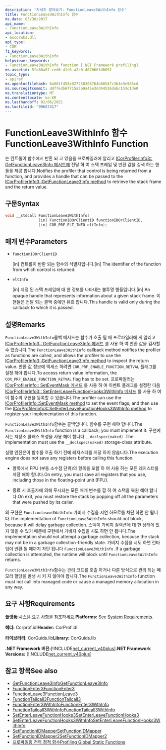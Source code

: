 ```yaml
---
description: '자세히 알아보기: FunctionLeave3WithInfo 함수'
title: FunctionLeave3WithInfo 함수
ms.date: 03/30/2017
api_name:
- FunctionLeave3WithInfo
api_location:
- mscorwks.dll
api_type:
- COM
f1_keywords:
- FunctionLeave3WithInfo
helpviewer_keywords:
- FunctionLeave3WithInfo function [.NET Framework profiling]
ms.assetid: 5fa68a67-ced6-41c6-a2c0-467060fd0692
topic_type:
- apiref
ms.openlocfilehash: 6a861f455e827258368764b80547c3b3e9c986cd
ms.sourcegitcommit: ddf7edb67715a5b9a45e3dd44536dabc153c1de0
ms.translationtype: MT
ms.contentlocale: ko-KR
ms.lasthandoff: 02/06/2021
ms.locfileid: "99687417"
---
```

# <a name="functionleave3withinfo-function"></a><span data-ttu-id="fd27c-103">FunctionLeave3WithInfo 함수</span><span class="sxs-lookup"><span data-stu-id="fd27c-103">FunctionLeave3WithInfo Function</span></span>

<span data-ttu-id="fd27c-104">는 컨트롤이 함수에서 반환 되 고 있음을 프로파일러에 알리고 [ICorProfilerInfo3:: GetFunctionLeave3Info 메서드에](icorprofilerinfo3-getfunctionleave3info-method.md) 전달 하 여 스택 프레임 및 반환 값을 검색 하는 핸들을 제공 합니다.</span><span class="sxs-lookup"><span data-stu-id="fd27c-104">Notifies the profiler that control is being returned from a function, and provides a handle that can be passed to the [ICorProfilerInfo3::GetFunctionLeave3Info method](icorprofilerinfo3-getfunctionleave3info-method.md) to retrieve the stack frame and the return value.</span></span>  
  
## <a name="syntax"></a><span data-ttu-id="fd27c-105">구문</span><span class="sxs-lookup"><span data-stu-id="fd27c-105">Syntax</span></span>  
  
```cpp  
void __stdcall FunctionLeave3WithInfo(  
               [in] FunctionIDOrClientID functionIDOrClientID,  
               [in] COR_PRF_ELT_INFO eltInfo);  
```  
  
## <a name="parameters"></a><span data-ttu-id="fd27c-106">매개 변수</span><span class="sxs-lookup"><span data-stu-id="fd27c-106">Parameters</span></span>

- `functionIDOrClientID`

  <span data-ttu-id="fd27c-107">\[in] 컨트롤이 반환 되는 함수의 식별자입니다.</span><span class="sxs-lookup"><span data-stu-id="fd27c-107">\[in] The identifier of the function from which control is returned.</span></span>

- `eltInfo`

  <span data-ttu-id="fd27c-108">\[in] 지정 된 스택 프레임에 대 한 정보를 나타내는 불투명 핸들입니다.</span><span class="sxs-lookup"><span data-stu-id="fd27c-108">\[in] An opaque handle that represents information about a given stack frame.</span></span> <span data-ttu-id="fd27c-109">이 핸들은 전달 되는 콜백 중에만 유효 합니다.</span><span class="sxs-lookup"><span data-stu-id="fd27c-109">This handle is valid only during the callback to which it is passed.</span></span>

## <a name="remarks"></a><span data-ttu-id="fd27c-110">설명</span><span class="sxs-lookup"><span data-stu-id="fd27c-110">Remarks</span></span>  

 <span data-ttu-id="fd27c-111">`FunctionLeave3WithInfo`콜백 메서드는 함수가 호출 될 때 프로파일러에 게 알리고 [ICorProfilerInfo3:: GetFunctionLeave3Info 메서드](icorprofilerinfo3-getfunctionleave3info-method.md) 를 사용 하 여 반환 값을 검사할 수 있습니다.</span><span class="sxs-lookup"><span data-stu-id="fd27c-111">The `FunctionLeave3WithInfo` callback method notifies the profiler as functions are called, and allows the profiler to use the [ICorProfilerInfo3::GetFunctionLeave3Info method](icorprofilerinfo3-getfunctionleave3info-method.md) to inspect the return value.</span></span> <span data-ttu-id="fd27c-112">반환 값 정보에 액세스 하려면 `COR_PRF_ENABLE_FUNCTION_RETVAL` 플래그를 설정 해야 합니다.</span><span class="sxs-lookup"><span data-stu-id="fd27c-112">To access return value information, the `COR_PRF_ENABLE_FUNCTION_RETVAL` flag has to be set.</span></span> <span data-ttu-id="fd27c-113">프로파일러는 [ICorProfilerInfo:: SetEventMask 메서드](icorprofilerinfo-seteventmask-method.md) 를 사용 하 여 이벤트 플래그를 설정한 다음 [ICorProfilerInfo3:: SetEnterLeaveFunctionHooks3WithInfo 메서드](icorprofilerinfo3-setenterleavefunctionhooks3withinfo-method.md) 를 사용 하 여이 함수의 구현을 등록할 수 있습니다.</span><span class="sxs-lookup"><span data-stu-id="fd27c-113">The profiler can use the [ICorProfilerInfo::SetEventMask method](icorprofilerinfo-seteventmask-method.md) to set the event flags, and then use the [ICorProfilerInfo3::SetEnterLeaveFunctionHooks3WithInfo method](icorprofilerinfo3-setenterleavefunctionhooks3withinfo-method.md) to register your implementation of this function.</span></span>  
  
 <span data-ttu-id="fd27c-114">`FunctionLeave3WithInfo`함수는 콜백입니다. 함수를 구현 해야 합니다.</span><span class="sxs-lookup"><span data-stu-id="fd27c-114">The `FunctionLeave3WithInfo` function is a callback; you must implement it.</span></span> <span data-ttu-id="fd27c-115">구현에서는 저장소 클래스 특성을 사용 해야 합니다 `__declspec(naked)` .</span><span class="sxs-lookup"><span data-stu-id="fd27c-115">The implementation must use the `__declspec(naked)` storage-class attribute.</span></span>  
  
 <span data-ttu-id="fd27c-116">실행 엔진은이 함수를 호출 하기 전에 레지스터를 저장 하지 않습니다.</span><span class="sxs-lookup"><span data-stu-id="fd27c-116">The execution engine does not save any registers before calling this function.</span></span>  
  
- <span data-ttu-id="fd27c-117">항목에서 FPU (부동 소수점 단위)의 항목을 포함 하 여 사용 하는 모든 레지스터를 저장 해야 합니다.</span><span class="sxs-lookup"><span data-stu-id="fd27c-117">On entry, you must save all registers that you use, including those in the floating-point unit (FPU).</span></span>  
  
- <span data-ttu-id="fd27c-118">종료 시 호출자에 의해 푸시되는 모든 매개 변수를 팝 하 여 스택을 복원 해야 합니다.</span><span class="sxs-lookup"><span data-stu-id="fd27c-118">On exit, you must restore the stack by popping off all the parameters that were pushed by its caller.</span></span>  
  
 <span data-ttu-id="fd27c-119">의 구현은 `FunctionLeave3WithInfo` 가비지 수집을 지연 하므로를 차단 하면 안 됩니다.</span><span class="sxs-lookup"><span data-stu-id="fd27c-119">The implementation of `FunctionLeave3WithInfo` should not block, because it will delay garbage collection.</span></span> <span data-ttu-id="fd27c-120">스택이 가비지 컬렉션에 대 한 상태에 있지 않을 수 있기 때문에 구현에서 가비지 수집을 시도 하면 안 됩니다.</span><span class="sxs-lookup"><span data-stu-id="fd27c-120">The implementation should not attempt a garbage collection, because the stack may not be in a garbage collection-friendly state.</span></span> <span data-ttu-id="fd27c-121">가비지 수집을 시도 하면 런타임이 반환 될 때까지 차단 됩니다 `FunctionLeave3WithInfo` .</span><span class="sxs-lookup"><span data-stu-id="fd27c-121">If a garbage collection is attempted, the runtime will block until `FunctionLeave3WithInfo` returns.</span></span>  
  
 <span data-ttu-id="fd27c-122">`FunctionLeave3WithInfo`함수는 관리 코드를 호출 하거나 다른 방식으로 관리 되는 메모리 할당을 발생 시 키 지 않아야 합니다.</span><span class="sxs-lookup"><span data-stu-id="fd27c-122">The `FunctionLeave3WithInfo` function must not call into managed code or cause a managed memory allocation in any way.</span></span>  
  
## <a name="requirements"></a><span data-ttu-id="fd27c-123">요구 사항</span><span class="sxs-lookup"><span data-stu-id="fd27c-123">Requirements</span></span>  

 <span data-ttu-id="fd27c-124">**플랫폼:**[시스템 요구 사항](../../get-started/system-requirements.md)을 참조하세요.</span><span class="sxs-lookup"><span data-stu-id="fd27c-124">**Platforms:** See [System Requirements](../../get-started/system-requirements.md).</span></span>  
  
 <span data-ttu-id="fd27c-125">**헤더:** Corprof.idl</span><span class="sxs-lookup"><span data-stu-id="fd27c-125">**Header:** CorProf.idl</span></span>  
  
 <span data-ttu-id="fd27c-126">**라이브러리:** CorGuids.lib</span><span class="sxs-lookup"><span data-stu-id="fd27c-126">**Library:** CorGuids.lib</span></span>  
  
 <span data-ttu-id="fd27c-127">**.NET Framework 버전:**[!INCLUDE[net_current_v40plus](../../../../includes/net-current-v40plus-md.md)]</span><span class="sxs-lookup"><span data-stu-id="fd27c-127">**.NET Framework Versions:** [!INCLUDE[net_current_v40plus](../../../../includes/net-current-v40plus-md.md)]</span></span>  
  
## <a name="see-also"></a><span data-ttu-id="fd27c-128">참고 항목</span><span class="sxs-lookup"><span data-stu-id="fd27c-128">See also</span></span>

- [<span data-ttu-id="fd27c-129">GetFunctionLeave3Info</span><span class="sxs-lookup"><span data-stu-id="fd27c-129">GetFunctionLeave3Info</span></span>](icorprofilerinfo3-getfunctionleave3info-method.md)
- [<span data-ttu-id="fd27c-130">FunctionEnter3</span><span class="sxs-lookup"><span data-stu-id="fd27c-130">FunctionEnter3</span></span>](functionenter3-function.md)
- [<span data-ttu-id="fd27c-131">FunctionLeave3</span><span class="sxs-lookup"><span data-stu-id="fd27c-131">FunctionLeave3</span></span>](functionleave3-function.md)
- [<span data-ttu-id="fd27c-132">FunctionTailcall3</span><span class="sxs-lookup"><span data-stu-id="fd27c-132">FunctionTailcall3</span></span>](functiontailcall3-function.md)
- [<span data-ttu-id="fd27c-133">FunctionEnter3WithInfo</span><span class="sxs-lookup"><span data-stu-id="fd27c-133">FunctionEnter3WithInfo</span></span>](functionenter3withinfo-function.md)
- [<span data-ttu-id="fd27c-134">FunctionTailcall3WithInfo</span><span class="sxs-lookup"><span data-stu-id="fd27c-134">FunctionTailcall3WithInfo</span></span>](functiontailcall3withinfo-function.md)
- [<span data-ttu-id="fd27c-135">SetEnterLeaveFunctionHooks3</span><span class="sxs-lookup"><span data-stu-id="fd27c-135">SetEnterLeaveFunctionHooks3</span></span>](icorprofilerinfo3-setenterleavefunctionhooks3-method.md)
- [<span data-ttu-id="fd27c-136">SetEnterLeaveFunctionHooks3WithInfo</span><span class="sxs-lookup"><span data-stu-id="fd27c-136">SetEnterLeaveFunctionHooks3WithInfo</span></span>](icorprofilerinfo3-setenterleavefunctionhooks3withinfo-method.md)
- [<span data-ttu-id="fd27c-137">SetFunctionIDMapper</span><span class="sxs-lookup"><span data-stu-id="fd27c-137">SetFunctionIDMapper</span></span>](icorprofilerinfo-setfunctionidmapper-method.md)
- [<span data-ttu-id="fd27c-138">SetFunctionIDMapper2</span><span class="sxs-lookup"><span data-stu-id="fd27c-138">SetFunctionIDMapper2</span></span>](icorprofilerinfo3-setfunctionidmapper2-method.md)
- [<span data-ttu-id="fd27c-139">프로파일링 전역 정적 함수</span><span class="sxs-lookup"><span data-stu-id="fd27c-139">Profiling Global Static Functions</span></span>](profiling-global-static-functions.md)
